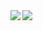 <a href="https://github.com/anuraghazra/github-readme-stats">
  <img align="left" src="https://github-readme-stats.vercel.app/api?username=hakubishin3&count_private=true&show_icons=true&theme=dark" />
</a>
<a href="https://github.com/anuraghazra/github-readme-stats">
  <img align="left" src="https://github-readme-stats.vercel.app/api/top-langs/?username=hakubishin3&theme=dark&hide=jupyter%20notebook" />
</a>

